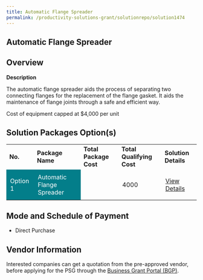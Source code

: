 ```yaml
---
title: Automatic Flange Spreader
permalink: /productivity-solutions-grant/solutionrepo/solution1474
---
```


## Automatic Flange Spreader

## Overview

**Description**

The automatic flange spreader aids the process of separating two connecting flanges for the replacement of the flange gasket. It aids the maintenance of flange joints through a safe and efficient way. 

Cost of equipment capped at $4,000 per unit 

## Solution Packages Option(s)

<table>
<tr>
<td><b>No.</b></td>
<td><b>Package Name</b></td>
<td><b>Total Package Cost</b></td>
<td><b>Total Qualifying Cost</b></td>
<td><b>Solution Details</b></td>
</tr>
<tr>
<td style='padding: 10px; background-color: #037E8A; color: #FFFFFF;'>Option 1</td>
<td style='padding: 10px; background-color: #037E8A; color: #FFFFFF;'>Automatic Flange Spreader</td>
<td style='padding: 10px;'></td>
<td style='padding: 10px;'>4000</td>
<td style='padding: 10px;'><a href='' target='_blank'>View Details</a></td>
</tr>
</table>

## Mode and Schedule of Payment

 - Direct Purchase

## Vendor Information

 

Interested companies can get a quotation from the pre-approved vendor, before applying for the PSG through the <a href='https://www.businessgrants.gov.sg/' target='_blank' rel='noopener'>Business Grant Portal (BGP)</a>.

<script src="/jquery/resize-tables.js"></script>
